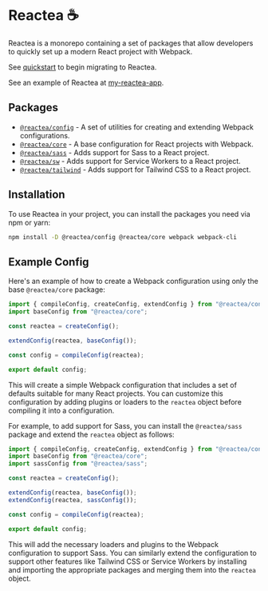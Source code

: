 # Reactea ☕

Reactea is a monorepo containing a set of packages that allow developers to quickly set up a modern React project with Webpack.

See [quickstart](./QUICKSTART.md) to begin migrating to Reactea.

See an example of Reactea at [my-reactea-app](https://github.com/e9x/my-reactea-app).

## Packages

- [`@reactea/config`](./packages/config) - A set of utilities for creating and extending Webpack configurations.
- [`@reactea/core`](./packages/core) - A base configuration for React projects with Webpack.
- [`@reactea/sass`](./packages/sass) - Adds support for Sass to a React project.
- [`@reactea/sw`](./packages/sw) - Adds support for Service Workers to a React project.
- [`@reactea/tailwind`](./packages/tailwind) - Adds support for Tailwind CSS to a React project.

## Installation

To use Reactea in your project, you can install the packages you need via npm or yarn:

```sh
npm install -D @reactea/config @reactea/core webpack webpack-cli
```

## Example Config

Here's an example of how to create a Webpack configuration using only the base `@reactea/core` package:

```js
import { compileConfig, createConfig, extendConfig } from "@reactea/config";
import baseConfig from "@reactea/core";

const reactea = createConfig();

extendConfig(reactea, baseConfig());

const config = compileConfig(reactea);

export default config;
```

This will create a simple Webpack configuration that includes a set of defaults suitable for many React projects. You can customize this configuration by adding plugins or loaders to the `reactea` object before compiling it into a configuration.

For example, to add support for Sass, you can install the `@reactea/sass` package and extend the `reactea` object as follows:

```js
import { compileConfig, createConfig, extendConfig } from "@reactea/config";
import baseConfig from "@reactea/core";
import sassConfig from "@reactea/sass";

const reactea = createConfig();

extendConfig(reactea, baseConfig());
extendConfig(reactea, sassConfig());

const config = compileConfig(reactea);

export default config;
```

This will add the necessary loaders and plugins to the Webpack configuration to support Sass. You can similarly extend the configuration to support other features like Tailwind CSS or Service Workers by installing and importing the appropriate packages and merging them into the `reactea` object.

